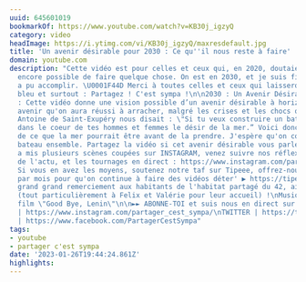 ```yaml
---
uuid: 645601019
bookmarkOf: https://www.youtube.com/watch?v=KB30j_igzyQ
category: video
headImage: https://i.ytimg.com/vi/KB30j_igzyQ/maxresdefault.jpg
title: 'Un avenir désirable pour 2030 : Ce qu''il nous reste à faire'
domain: youtube.com
description: "Cette vidéo est pour celles et ceux qui, en 2020, doutaient qu'il soit
  encore possible de faire quelque chose. On est en 2030, et je suis fier de ce qu'on
  a pu accomplir. \U0001F44D Merci à toutes celles et ceux qui laisseront un pouce
  bleu et surtout : Partagez ! C'est sympa !\n\n2030 : Un Avenir Désirable\n\n- AVERTISSEMENT
  : Cette vidéo donne une vision possible d’un avenir désirable à horizon 2030, un
  avenir qu'on aura réussi à arracher, malgré les crises et les chocs qu’on aura traversés.
  Antoine de Saint-Exupéry nous disait : \"Si tu veux construire un bateau, fais naître
  dans le coeur de tes hommes et femmes le désir de la mer.” Voici donc notre vision
  de ce que la mer pourrait être avant de la prendre. J'espère qu'on construira le
  bateau ensemble. Partagez la vidéo si cet avenir désirable vous parle !\n\n►► On
  a mis plusieurs scènes coupées sur INSTAGRAM, venez suivre nos réflexions, nos décryptages
  de l'actu, et les tournages en direct : https://www.instagram.com/partager_cest_sympa/\n►►
  Si vous en avez les moyens, soutenez notre taf sur Tipeee, offrez-nous une pinte
  par mois pour qu'on continue à faire des vidéos déter' ▶️ https://tipeee.com/partager-cest-sympa\n\nUn
  grand grand remerciement aux habitants de l'habitat partagé du 42, ainsi qu'à Jardin'Envie
  (tout particulièrement à Felix et Valérie pour leur accueil) !\nMusique : B.O. du
  film \"Good Bye, Lenin\"\n\n►► ABONNE-TOI et suis nous en direct sur :\nINSTAGRAM
  | https://www.instagram.com/partager_cest_sympa/\nTWITTER | https://twitter.com/PartagerCSympa\nFACEBOOK
  | https://www.facebook.com/PartagerCestSympa"
tags:
- youtube
- partager c'est sympa
date: '2023-01-26T19:44:24.861Z'
highlights: 
---
```



